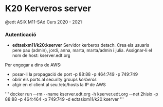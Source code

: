 # K20 Kerveros server

@edt ASIX M11-SAd Curs 2020 - 2021

### Autenticació

 * **edtasixm11/k20:kserver** Servidor kerberos detach. Crea els usuaris pere pau (admin), 
   jordi, anna, marta, marta/admin i julia. Assignar-li el nom de host: kserver.edt.org


Per engegar a dins de AWS:
  *  posar-li la propagació de port -p 88:88 -p 464:749 -p 749:749
  *  obrir els ports al security groups *kerberos*
  *  afgir en el client al seu /etc/hosts la IP de AWS

'''
docker run --rm --name kserver.edt.org -h kserver.edt.org --net 2hisix -p 88:88 -p 464:464 -p 749:749 -d edtasixm11/k20:kserver
'''

